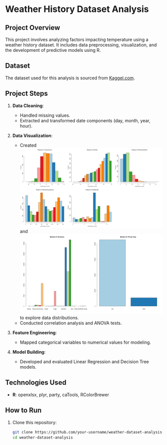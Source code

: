 # Weather History Dataset Analysis

## Project Overview
This project involves analyzing factors impacting temperature using a weather history dataset. It includes data preprocessing, visualization, and the development of predictive models using R.

## Dataset
The dataset used for this analysis is sourced from [Kaggel.com](https://www.kaggle.com/datasets/rafunlearnhub/weatherhistory/data).

## Project Steps
1. **Data Cleaning**:
   - Handled missing values.
   - Extracted and transformed date components (day, month, year, hour).

2. **Data Visualization**:
   - Created![Histograms](Histograms_for_Continuous_Variabales.jpeg) and ![Bar Plots](Bar_plots_for_categorical_variables.jpeg) to explore data distributions.
   - Conducted correlation analysis and ANOVA tests.

3. **Feature Engineering**:
   - Mapped categorical variables to numerical values for modeling.

4. **Model Building**:
   - Developed and evaluated Linear Regression and Decision Tree models.

## Technologies Used
- **R**: openxlsx, plyr, party, caTools, RColorBrewer

## How to Run
1. Clone this repository:
   ```sh
   git clone https://github.com/your-username/weather-dataset-analysis.git
   cd weather-dataset-analysis
